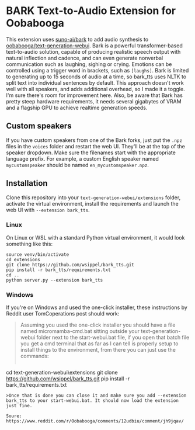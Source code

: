 # BARK Text-to-Audio Extension for Oobabooga

This extension uses [suno-ai/bark](https://github.com/suno-ai/bark/) to add audio synthesis to [oobabooga/text-generation-webui](https://github.com/oobabooga/text-generation-webui). Bark is a powerful transformer-based text-to-audio solution, capable of producing realistic speech output with natural inflection and cadence, and can even generate nonverbal communication such as laughing, sighing or crying. Emotions can be controlled using a trigger word in brackets, such as `[laughs]`. Bark is limited to generating up to 15 seconds of audio at a time, so bark_tts uses NLTK to split text into individual sentences by default. This approach doesn't work well with all speakers, and adds additional overhead, so I made it a toggle. I'm sure there's room for improvement here. Also, be aware that Bark has pretty steep hardware requirements, it needs several gigabytes of VRAM and a flagship GPU to achieve realtime generation speeds.

## Custom speakers
If you have custom speakers from one of the Bark forks, just put the `.npz` files in the `voices` folder and restart the web UI. They'll be at the top of the speaker dropdown. Make sure the filenames start with the appropriate language prefix. For example, a custom English speaker named `mycustomspeaker` should be named `en_mycustomspeaker.npz`.

## Installation
Clone this repository into your `text-generation-webui/extensions` folder, activate the virtual environment, install the requirements and launch the web UI with `--extension bark_tts`. 

### Linux
On Linux or WSL with a standard Python virtual environment, it would look something like this:
```
source venv/bin/activate
cd extensions
git clone https://github.com/wsippel/bark_tts.git
pip install -r bark_tts/requirements.txt
cd ..
python server.py --extension bark_tts
```

### Windows
If you're on Windows and used the one-click installer, these instructions by Reddit user TomCoperations post should work:

> Assuming you used the one-click installer you should have a file named micromamba-cmd.bat sitting outside your text-generation-webui folder next to the start-webui.bat file, if you open that batch file you get a cmd terminal that as far as I can tell is properly setup to install things to the environment, from there you can just use the commands:
>```
cd text-generation-webui\extensions
git clone https://github.com/wsippel/bark_tts.git
pip install -r bark_tts/requirements.txt
```
>Once that is done you can close it and make sure you add --extension bark_tts to your start-webui.bat. It should now load the extension just fine.

Soure: https://www.reddit.com/r/Oobabooga/comments/12udbiu/comment/jh9jqav/
